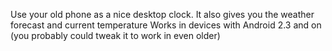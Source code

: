 Use your old phone as a nice desktop clock. It also gives you the weather forecast and current temperature
Works in devices with Android 2.3 and on (you probably could tweak it to work in even older)

